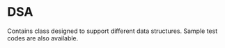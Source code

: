 
# DSA

Contains class designed to support different data structures. Sample test codes are also available. 
